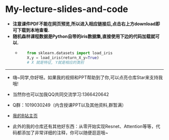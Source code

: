# My-lecture-slides-and-code

- **注意课件PDF不能在网页预览,所以进入相应链接后,点击右上方download即可下载到本地查看.**
- **随机森林课程数据是Python自带的iris数据集,直接使用下边的代码加载就可以.**
  - ```python
       from sklearn.datasets import load_iris
       X,y = load_iris(return_X_y=True)
       # X 就是特征, Y就是相应的类别
    ```
- ----
- 嗨~同学,你好呀。如果我的视频和PPT帮助到了你,可以点亮仓库Star来支持我哦!

- 当然你也可以加我QQ共同交流学习:1366420642

- Q群：1019030249（内含授课PPT以及其他资料,群暂满）

- [我的B站主页](https://space.bilibili.com/294132471)

- 此外的我的仓库还有其他好东西：从零开始实现Resnet、Attention等等，代码都添加了非常详细的注释，你可以随便逛逛哦~
